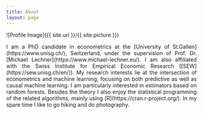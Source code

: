 ```yaml
---
title: About
layout: page
---
```

![Profile Image]({{ site.url }}/{{ site.picture }})

<p align="justify">I am a PhD candidate in econometrics at the [University of St.Gallen](https://www.unisg.ch/), Switzerland,
under the supervision of Prof. Dr. [Michael Lechner](https://www.michael-lechner.eu/). I am also affiliated
with the Swiss Institute for Empirical Economic Research ([SEW](https://sew.unisg.ch/en/)). My research
interests lie at the intersection of econometrics and machine learning, focusing on both predictive as well
as causal machine learning. I am particularly interested in estimators based on random forests. Besides the
theory I also enjoy the statistical programming of the related algorithms, mainly using [R](https://cran.r-project.org/).
In my spare time I like to go hiking and do photography.
